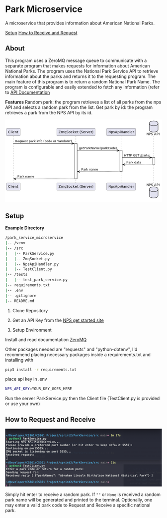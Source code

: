 # Park Microservice

A microservice that provides information about American National Parks.


[Setup](https://github.com/vin100cent/ParkService/blob/main/README.md#setup)
[How to Receive and Request](https://github.com/vin100cent/ParkService/blob/main/README.md#)

## About

This program uses a ZeroMQ message queue to communicate with a separate program that makes requests for information about American National Parks. The program uses the National Park Service API to retrieve information about the parks and returns it to the requesting program. The main feature of this program is to return a random National Park Name. The program is configurable and easily extended to fetch any information (refer to [API Documentation](https://www.nps.gov/subjects/developer/api-documentation.htm#/parks/getPark)

**Features**
Random park: the program retrieves a list of all parks from the nps API and selects a random park from the list.
Get park by id: the program retrieves a park from the NPS API by its id.

![UML Sequence Diagram](https://github.com/vin100cent/ParkService/blob/main/SequenceDiagram.png)

## Setup

**Example Directory**

```bash
/park_service_microservice
|-- /venv
|-- /src
|   |-- ParkService.py
|   |-- ZmqSocket.py
|   |-- NpsApiHandler.py
|   |-- TestClient.py
|-- /tests
|   |-- test_park_service.py
|-- requirements.txt
|-- .env
|-- .gitignore
|-- README.md
```

1. Clone Repository

2. Get an API Key from the [NPS get started site](https://www.nps.gov/subjects/developer/get-started.htm)

3. Setup Environment

Install and read documentation [ZeroMQ](https://zeromq.org/languages/python/)

Other packages needed are "requests" and "python-dotenv", I'd recommend placing necessary packages inside a requirements.txt and installing with

```zsh
pip3 install -r requirements.txt
```

place api key in .env

```zsh
NPS_API_KEY=YOUR_KEY_GOES_HERE
```

Run the server ParkService.py then the Client file (TestClient.py is provided or use your own)

## How to Request and Receive

![Example Request and Receive](https://github.com/vin100cent/ParkService/blob/main/ExampleRequest.png)

Simply hit enter to receive a random park. If `""` or `None` is received a random park name will be generated and printed to the terminal. Optionally, one may enter a valid park code to Request and Receive a specific national park. 
